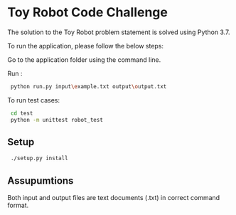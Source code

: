 # Toy Robot Code Challenge

The solution to the Toy Robot problem statement is solved using Python 3.7.

To run the application, please follow the below steps:

Go to the application folder using the command line.

Run :

```bash
 python run.py input\example.txt output\output.txt
```

To run test cases:

```bash
 cd test
 python -m unittest robot_test
```

## Setup

```bash
 ./setup.py install
```

## Assupumtions

Both input and output files are text documents (.txt) in correct command format.
